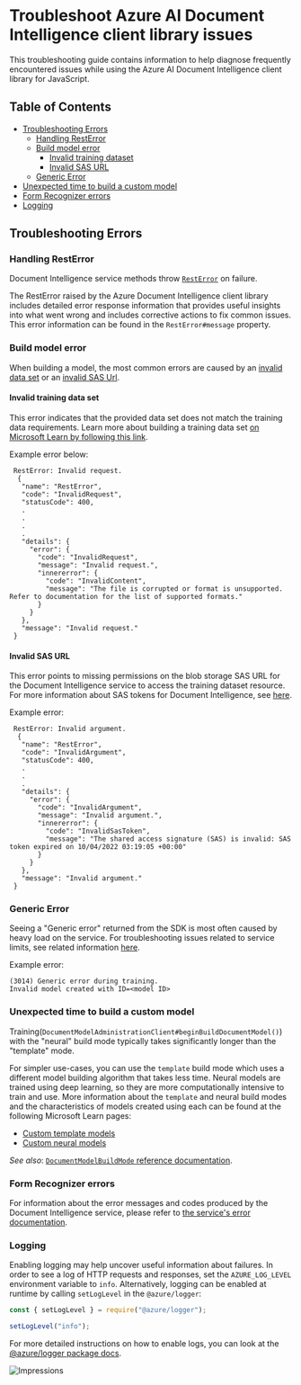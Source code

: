 # Troubleshoot Azure AI Document Intelligence client library issues

This troubleshooting guide contains information to help diagnose frequently encountered issues while using the Azure AI Document Intelligence client library for JavaScript.

## Table of Contents

- [Troubleshooting Errors](#troubleshooting-errors)
  - [Handling RestError](#handling-resterror)
  - [Build model error](#build-model-error)
    - [Invalid training dataset](#invalid-training-data-set)
    - [Invalid SAS URL](#invalid-sas-url)
  - [Generic Error](#generic-error)
- [Unexpected time to build a custom model](#unexpected-time-to-build-a-custom-model)
- [Form Recognizer errors](#form-recognizer-errors)
- [Logging](#logging)

## Troubleshooting Errors

### Handling RestError

Document Intelligence service methods throw [`RestError`] on failure.

The RestError raised by the Azure Document Intelligence client library includes detailed error response information that provides useful insights into what went wrong and includes corrective actions to fix common issues.
This error information can be found in the `RestError#message` property.

### Build model error

When building a model, the most common errors are caused by an [invalid data set](#invalid-training-data-set) or an [invalid SAS Url](#invalid-sas-url).

#### Invalid training data set

This error indicates that the provided data set does not match the training data requirements.
Learn more about building a training data set [on Microsoft Learn by following this link](https://aka.ms/customModelV3).

Example error below:

```
 RestError: Invalid request.
  {
   "name": "RestError",
   "code": "InvalidRequest",
   "statusCode": 400,
   .
   .
   .
   .
   "details": {
     "error": {
       "code": "InvalidRequest",
       "message": "Invalid request.",
       "innererror": {
         "code": "InvalidContent",
         "message": "The file is corrupted or format is unsupported. Refer to documentation for the list of supported formats."
       }
     }
   },
   "message": "Invalid request."
 }
```

#### Invalid SAS URL

This error points to missing permissions on the blob storage SAS URL for the Document Intelligence service to access the training dataset resource. For more information about SAS tokens for Document Intelligence, see [here](https://learn.microsoft.com/azure/applied-ai-services/form-recognizer/create-sas-tokens).

Example error:

```
 RestError: Invalid argument.
  {
   "name": "RestError",
   "code": "InvalidArgument",
   "statusCode": 400,
   .
   .
   .
   "details": {
     "error": {
       "code": "InvalidArgument",
       "message": "Invalid argument.",
       "innererror": {
         "code": "InvalidSasToken",
         "message": "The shared access signature (SAS) is invalid: SAS token expired on 10/04/2022 03:19:05 +00:00"
       }
     }
   },
   "message": "Invalid argument."
 }
```

### Generic Error

Seeing a "Generic error" returned from the SDK is most often caused by heavy load on the service. For troubleshooting issues related to service limits, see related information [here](https://learn.microsoft.com/azure/applied-ai-services/form-recognizer/service-limits?tabs=v30).

Example error:

```
(3014) Generic error during training.
Invalid model created with ID=<model ID>
```

### Unexpected time to build a custom model

Training(`DocumentModelAdministrationClient#beginBuildDocumentModel()`) with the "neural" build mode typically takes significantly longer than the "template" mode.

For simpler use-cases, you can use the `template` build mode which uses a different model building algorithm that takes less time. Neural models are trained using deep learning, so they are more computationally intensive to train and use. More information about the `template` and neural build modes and the characteristics of models created using each can be found at the following Microsoft Learn pages:

- [Custom template models](https://aka.ms/custom-template-models)
- [Custom neural models](https://aka.ms/custom-neural-models)

_See also_: [`DocumentModelBuildMode` reference documentation](https://docs.microsoft.com/javascript/api/@azure/ai-form-recognizer/documentmodelbuildmode).

### Form Recognizer errors

For information about the error messages and codes produced by the Document Intelligence service, please refer to [the service's error documentation][fr-errors].

### Logging

Enabling logging may help uncover useful information about failures. In order to see a log of HTTP requests and responses, set the `AZURE_LOG_LEVEL` environment variable to `info`. Alternatively, logging can be enabled at runtime by calling `setLogLevel` in the `@azure/logger`:

```javascript
const { setLogLevel } = require("@azure/logger");

setLogLevel("info");
```

For more detailed instructions on how to enable logs, you can look at the [@azure/logger package docs](https://github.com/Azure/azure-sdk-for-js/tree/main/sdk/core/logger).

![Impressions](https://azure-sdk-impressions.azurewebsites.net/api/impressions/azure-sdk-for-js%2Fsdk%2Fformrecognizer%2Fai-form-recognizer%2FTROUBLESHOOTING.png)

[`resterror`]: https://github.com/Azure/azure-sdk-for-js/blob/main/sdk/core/core-rest-pipeline/src/restError.ts
[fr-errors]: https://aka.ms/azsdk/formrecognizer/errors
